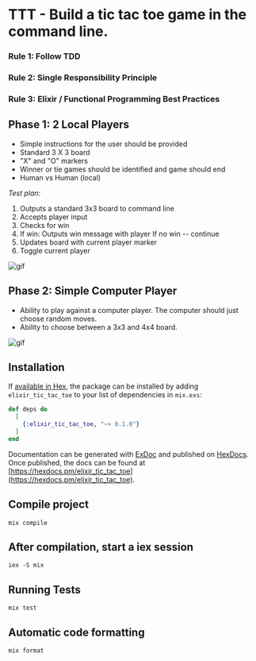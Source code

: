 # TTT - Build a tic tac toe game in the command line. 

### Rule 1: Follow TDD
### Rule 2: Single Responsibility Principle
### Rule 3: Elixir / Functional Programming Best Practices

## Phase 1: 2 Local Players
- Simple instructions for the user should be provided
- Standard 3 X 3 board
- "X" and "O" markers
- Winner or tie games should be identified and game should end
- Human vs Human (local)

*Test plan:*
1. Outputs a standard 3x3 board to command line 
2. Accepts player input
3. Checks for win
5. If win: Outputs win message with player
If no win -- continue
6. Updates board with current player marker
7. Toggle current player

![gif](https://media.giphy.com/media/SHdUoTyvbDLc1XRv4S/giphy.gif)

## Phase 2: Simple Computer Player
- Ability to play against a computer player. The computer should just choose random moves. 
- Ability to choose between a 3x3 and 4x4 board.

![gif](https://media.giphy.com/media/MC8smtRsz4ajjbqTG1/giphy.gif)

## Installation

If [available in Hex](https://hex.pm/docs/publish), the package can be installed
by adding `elixir_tic_tac_toe` to your list of dependencies in `mix.exs`:

```elixir
def deps do
  [
    {:elixir_tic_tac_toe, "~> 0.1.0"}
  ]
end
```

Documentation can be generated with [ExDoc](https://github.com/elixir-lang/ex_doc)
and published on [HexDocs](https://hexdocs.pm). Once published, the docs can
be found at [https://hexdocs.pm/elixir_tic_tac_toe](https://hexdocs.pm/elixir_tic_tac_toe).

## Compile project
`mix compile`

## After compilation, start a iex session
`iex -S mix`

## Running Tests
`mix test`

## Automatic code formatting
`mix format`
